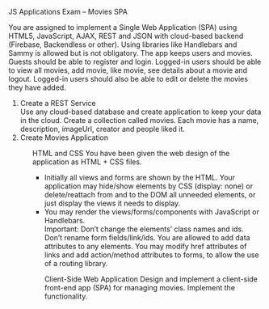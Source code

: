 <p>JS Applications Exam – Movies SPA</p>

You are assigned to implement a Single Web Application (SPA) using HTML5, JavaScript, AJAX, REST and JSON with cloud-based backend (Firebase, Backendless or other). Using libraries like  Handlebars and Sammy is allowed but is not obligatory. The app keeps users and movies. Guests should be able to register and login. Logged-in users should be able to view all movies, add movie, like movie, see details about a movie and logout. Logged-in users should also be able to edit or delete the movies they have added. 
<ol>
<li>	Create a REST Service</li>
Use any cloud-based database and create application to keep your data in the cloud.
Create a collection called movies. Each movie has a name, description, imageUrl, creator and people liked it. 
<li>	Create Movies Application</li>
<ol>
HTML and CSS
You have been given the web design of the application as HTML + CSS files.
<ul>
<li>	Initially all views and forms are shown by the HTML. Your application may hide/show elements by CSS (display: none) or delete/reattach from and to the DOM all unneeded elements, or just display the views it needs to display.</li>
<li>	You may render the views/forms/components with JavaScript or Handlebars.</li>
Important: Don’t change the elements’ class names and ids. Don’t rename form fields/link/ids. You are allowed to add data attributes to any elements. You may modify href attributes of links and add action/method attributes to forms, to allow the use of a routing library.

Client-Side Web Application
Design and implement a client-side front-end app (SPA) for managing movies. Implement the functionality.